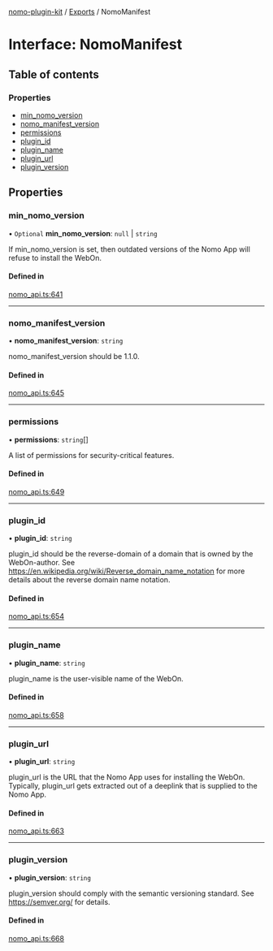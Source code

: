 [nomo-plugin-kit](../README.md) / [Exports](../modules.md) / NomoManifest

# Interface: NomoManifest

## Table of contents

### Properties

- [min\_nomo\_version](NomoManifest.md#min_nomo_version)
- [nomo\_manifest\_version](NomoManifest.md#nomo_manifest_version)
- [permissions](NomoManifest.md#permissions)
- [plugin\_id](NomoManifest.md#plugin_id)
- [plugin\_name](NomoManifest.md#plugin_name)
- [plugin\_url](NomoManifest.md#plugin_url)
- [plugin\_version](NomoManifest.md#plugin_version)

## Properties

### min\_nomo\_version

• `Optional` **min\_nomo\_version**: ``null`` \| `string`

If min_nomo_version is set, then outdated versions of the Nomo App will refuse to install the WebOn.

#### Defined in

[nomo_api.ts:641](https://github.com/nomo-app/nomo-webon-kit/blob/776e904/nomo-webon-kit/src/nomo_api.ts#L641)

___

### nomo\_manifest\_version

• **nomo\_manifest\_version**: `string`

nomo_manifest_version should be 1.1.0.

#### Defined in

[nomo_api.ts:645](https://github.com/nomo-app/nomo-webon-kit/blob/776e904/nomo-webon-kit/src/nomo_api.ts#L645)

___

### permissions

• **permissions**: `string`[]

A list of permissions for security-critical features.

#### Defined in

[nomo_api.ts:649](https://github.com/nomo-app/nomo-webon-kit/blob/776e904/nomo-webon-kit/src/nomo_api.ts#L649)

___

### plugin\_id

• **plugin\_id**: `string`

plugin_id should be the reverse-domain of a domain that is owned by the WebOn-author.
See https://en.wikipedia.org/wiki/Reverse_domain_name_notation for more details about the reverse domain name notation.

#### Defined in

[nomo_api.ts:654](https://github.com/nomo-app/nomo-webon-kit/blob/776e904/nomo-webon-kit/src/nomo_api.ts#L654)

___

### plugin\_name

• **plugin\_name**: `string`

plugin_name is the user-visible name of the WebOn.

#### Defined in

[nomo_api.ts:658](https://github.com/nomo-app/nomo-webon-kit/blob/776e904/nomo-webon-kit/src/nomo_api.ts#L658)

___

### plugin\_url

• **plugin\_url**: `string`

plugin_url is the URL that the Nomo App uses for installing the WebOn.
Typically, plugin_url gets extracted out of a deeplink that is supplied to the Nomo App.

#### Defined in

[nomo_api.ts:663](https://github.com/nomo-app/nomo-webon-kit/blob/776e904/nomo-webon-kit/src/nomo_api.ts#L663)

___

### plugin\_version

• **plugin\_version**: `string`

plugin_version should comply with the semantic versioning standard.
See https://semver.org/ for details.

#### Defined in

[nomo_api.ts:668](https://github.com/nomo-app/nomo-webon-kit/blob/776e904/nomo-webon-kit/src/nomo_api.ts#L668)
